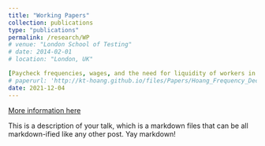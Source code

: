 ```yaml
---
title: "Working Papers"
collection: publications
type: "publications"
permalink: /research/WP
# venue: "London School of Testing"
# date: 2014-02-01
# location: "London, UK"

[Paycheck frequencies, wages, and the need for liquidity of workers in the U.S.](http://kt-hoang.github.io/files/Papers/Hoang_Frequency_Dec21.pdf)
# paperurl: 'http://kt-hoang.github.io/files/Papers/Hoang_Frequency_Dec21.pdf'
date: 2021-12-04
---
```


[More information here](http://example2.com)

This is a description of your talk, which is a markdown files that can be all markdown-ified like any other post. Yay markdown!
